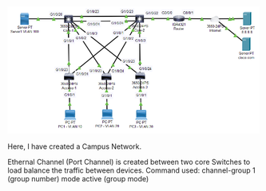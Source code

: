 
![](CamNet.PNG)

Here, I have created a Campus Network.

Ethernal Channel (Port Channel) is created between two core Switches to load balance the traffic between devices.
Command used: channel-group 1 (group number) mode active (group mode)

